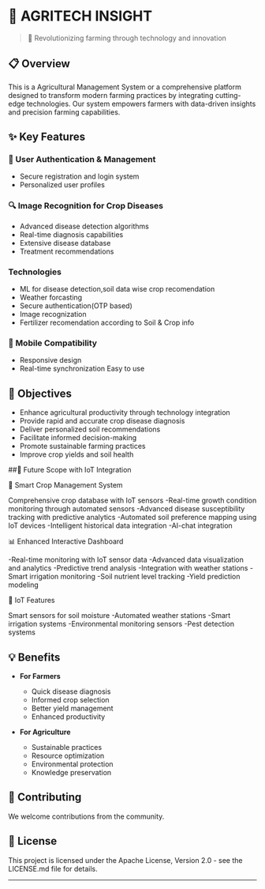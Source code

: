 # 🌾 AGRITECH INSIGHT

> 🚀 Revolutionizing farming through technology and innovation

## 📋 Overview

This is a Agricultural Management System or a comprehensive platform designed to transform modern farming practices by integrating cutting-edge technologies. Our system empowers farmers with data-driven insights and precision farming capabilities.

## ✨ Key Features

### 🔐 User Authentication & Management
- Secure registration and login system
- Personalized user profiles

### 🔍 Image Recognition for Crop Diseases
- Advanced disease detection algorithms
- Real-time diagnosis capabilities
- Extensive disease database
- Treatment recommendations

### Technologies
- ML for disease detection,soil data wise crop recomendation
- Weather forcasting
- Secure authentication(OTP based)
- Image recognization
- Fertilizer recomendation according to Soil & Crop info

### 📱 Mobile Compatibility
- Responsive design
- Real-time synchronization
   Easy to use
  
## 🎯 Objectives
- Enhance agricultural productivity through technology integration
- Provide rapid and accurate crop disease diagnosis
- Deliver personalized soil recommendations
- Facilitate informed decision-making
- Promote sustainable farming practices
- Improve crop yields and soil health

##🎯 Future Scope with IoT Integration

🌱 Smart Crop Management System

Comprehensive crop database with IoT sensors
-Real-time growth condition monitoring through automated sensors
-Advanced disease susceptibility tracking with predictive analytics
-Automated soil preference mapping using IoT devices
-Intelligent historical data integration
-AI-chat integration 

📊 Enhanced Interactive Dashboard

-Real-time monitoring with IoT sensor data
-Advanced data visualization and analytics
-Predictive trend analysis
-Integration with weather stations
-Smart irrigation monitoring
-Soil nutrient level tracking
-Yield prediction modeling

🤖 IoT Features

Smart sensors for soil moisture
-Automated weather stations
-Smart irrigation systems
-Environmental monitoring sensors
-Pest detection systems

## 💡 Benefits

- **For Farmers**
  - Quick disease diagnosis
  - Informed crop selection
  - Better yield management
  - Enhanced productivity

- **For Agriculture**
  - Sustainable practices
  - Resource optimization
  - Environmental protection
  - Knowledge preservation


## 🤝 Contributing

We welcome contributions from the community.

## 📄 License

This project is licensed under the  Apache License, Version 2.0  - see the LICENSE.md file for details.

---
